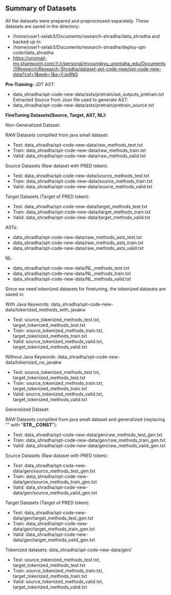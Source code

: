 ## Summary of Datasets

All the datasets were prepared and preprocessed separately. 
These datasets are saved in the directory: 

- /home/user1-selab3/Documents/research-shradha/data_shradha
and backed up in:
- /home/user1-selab3/Documents/research-shradha/deploy-spt-code/data_shradha  
- https://unomail-my.sharepoint.com/:f:/r/personal/myoungkyu_unomaha_edu/Documents/0Research/Research-Shradha/dataset-spt-code-new/spt-code-new-data?csf=1&web=1&e=YJe9NG

**Pre-Training:**
JDT AST: 
- data_shradha/spt-code-new-data/asts/pretrain/ast_outputs_pretrain.txt
Extracted Source from Json file used to generate AST: 
- data_shradha/spt-code-new-data/asts/pretrain/pretrain_source.txt

**FineTuning Datasets(Source, Target, AST, NL):**

Non-Generalized Dataset:

RAW Datasets compliled from java small dataset: 
- Test: data_shradha/spt-code-new-data/raw_methods_test.txt
- Train: data_shradha/spt-code-new-data/raw_methods_train.txt
- Valid: data_shradha/spt-code-new-data/raw_methods_valid.txt

Source Datasets (Raw dataset with PRED token):
- Test: data_shradha/spt-code-new-data/source_methods_test.txt
- Train: data_shradha/spt-code-new-data/source_methods_train.txt
- Valid: data_shradha/spt-code-new-data/source_methods_valid.txt

Target Datasets (Target of PRED token):
- Test: data_shradha/spt-code-new-data/target_methods_test.txt
- Train: data_shradha/spt-code-new-data/target_methods_train.txt
- Valid: data_shradha/spt-code-new-data/target_methods_valid.txt

ASTs:
- data_shradha/spt-code-new-data/raw_methods_asts_test.txt
- data_shradha/spt-code-new-data/raw_methods_asts_train.txt
- data_shradha/spt-code-new-data/raw_methods_asts_valid.txt

NL:
- data_shradha/spt-code-new-data/NL_methods_test.txt
- data_shradha/spt-code-new-data/NL_methods_train.txt
- data_shradha/spt-code-new-data/NL_methods_valid.txt

Since we need tokenized datasets for finetuning, the tokenized datasets are saved in:

With Java Keywords: data_shradha/spt-code-new-data/tokenized_methods_with_javakw

- Test: source_tokenized_methods_test.txt, target_tokenized_methods_test.txt
- Train: source_tokenized_methods_train.txt, target_tokenized_methods_train.txt
- Valid: source_tokenized_methods_valid.txt, target_tokenized_methods_valid.txt

Without Java Keywords: data_shradha/spt-code-new-data/tokenized_no_javakw

- Test: source_tokenized_methods_test.txt, target_tokenized_methods_test.txt
- Train: source_tokenized_methods_train.txt, target_tokenized_methods_train.txt
- Valid: source_tokenized_methods_valid.txt, target_tokenized_methods_valid.txt

Generalized Dataset:

RAW Datasets compliled from java small dataset and generalized (replacing "<string>" with "__STR__CONST__"): 
- Test: data_shradha/spt-code-new-data/gen/raw_methods_test_gen.txt
- Train: data_shradha/spt-code-new-data/gen/raw_methods_train_gen.txt
- Valid: data_shradha/spt-code-new-data/gen/raw_methods_valid_gen.txt

Source Datasets (Raw dataset with PRED token):
- Test: data_shradha/spt-code-new-data/gen/source_methods_test_gen.txt
- Train: data_shradha/spt-code-new-data/gen/source_methods_train_gen.txt
- Valid: data_shradha/spt-code-new-data/gen/source_methods_valid_gen.txt

Target Datasets (Target of PRED token):
- Test: data_shradha/spt-code-new-data/gen/target_methods_test_gen.txt
- Train: data_shradha/spt-code-new-data/gen/target_methods_train_gen.txt
- Valid: data_shradha/spt-code-new-data/gen/target_methods_valid_gen.txt

Tokenized datasets: data_shradha/spt-code-new-data/gen/

- Test: source_tokenized_methods_test.txt, target_tokenized_methods_test.txt
- Train: source_tokenized_methods_train.txt, target_tokenized_methods_train.txt
- Valid: source_tokenized_methods_valid.txt, target_tokenized_methods_valid.txt
